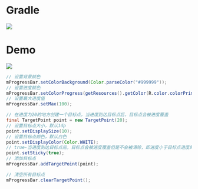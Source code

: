 # Gradle
[![](https://jitpack.io/v/zj565061763/progress-clipper.svg)](https://jitpack.io/#zj565061763/progress-clipper)

# Demo
![](https://github.com/zj565061763/progress-clipper/blob/master/screenshot/fclipprogressbar.gif?raw=true)

```java
// 设置背景颜色
mProgressBar.setColorBackground(Color.parseColor("#999999"));
// 设置进度颜色
mProgressBar.setColorProgress(getResources().getColor(R.color.colorPrimary));
// 设置最大进度值
mProgressBar.setMax(100);
```
```java
// 在进度为20的地方创建一个目标点，当进度到达目标点后，目标点会被进度覆盖
final TargetPoint point = new TargetPoint(20);
// 设置目标点大小，默认1dp
point.setDisplaySize(10);
// 设置目标点颜色，默认白色
point.setDisplayColor(Color.WHITE);
// true-当进度到达目标点后，目标点会被进度覆盖但是不会被清除，即进度小于目标点进度的时候目标点又可以被看到；false-会被清除掉
point.setSticky(true);
// 添加目标点
mProgressBar.addTargetPoint(point);

// 清空所有目标点
mProgressBar.clearTargetPoint();
```